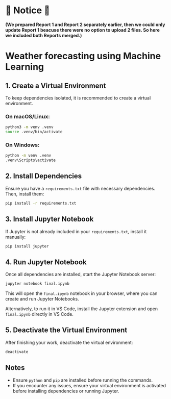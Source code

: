 # 🛑 **Notice** 🛑
**(We prepared Report 1 and Report 2 separately earlier, then we could only update Report 1 beacuse there were no option to upload 2 files. So here we included both Reports merged.)**

# Weather forecasting using Machine Learning

## 1. Create a Virtual Environment

To keep dependencies isolated, it is recommended to create a virtual environment.

### On macOS/Linux:
```sh
python3 -m venv .venv
source .venv/bin/activate
```

### On Windows:
```sh
python -m venv .venv
.venv\Scripts\activate
```

## 2. Install Dependencies
Ensure you have a `requirements.txt` file with necessary dependencies. Then, install them:
```sh
pip install -r requirements.txt
```

## 3. Install Jupyter Notebook
If Jupyter is not already included in your `requirements.txt`, install it manually:
```sh
pip install jupyter
```

## 4. Run Jupyter Notebook
Once all dependencies are installed, start the Jupyter Notebook server:
```sh
jupyter notebook final.ipynb
```

This will open the `final.ipynb` notebook in your browser, where you can create and run Jupyter Notebooks.

Alternatively, to run it in VS Code, install the Jupyter extension and open `final.ipynb` directly in VS Code.

## 5. Deactivate the Virtual Environment
After finishing your work, deactivate the virtual environment:
```sh
deactivate
```

## Notes
- Ensure `python` and `pip` are installed before running the commands.
- If you encounter any issues, ensure your virtual environment is activated before installing dependencies or running Jupyter.

